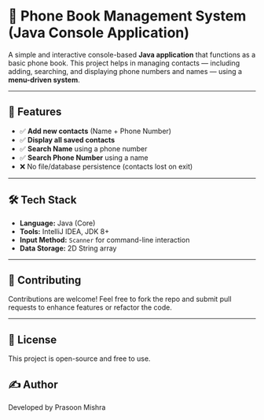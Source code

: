# 📱 Phone Book Management System (Java Console Application)

A simple and interactive console-based **Java application** that functions as a basic phone book. This project helps in managing contacts — including adding, searching, and displaying phone numbers and names — using a **menu-driven system**.

---

## 🚀 Features

- ✅ **Add new contacts** (Name + Phone Number)
- ✅ **Display all saved contacts**
- ✅ **Search Name** using a phone number
- ✅ **Search Phone Number** using a name
- ❌ No file/database persistence (contacts lost on exit)

---

## 🛠️ Tech Stack

- **Language:** Java (Core)
- **Tools:** IntelliJ IDEA, JDK 8+
- **Input Method:** `Scanner` for command-line interaction
- **Data Storage:** 2D String array

---
## 🤝 Contributing

Contributions are welcome! Feel free to fork the repo and submit pull requests to enhance features or refactor the code.

---

## 📄 License

This project is open-source and free to use.

## ✍️ Author

Developed by Prasoon Mishra  
